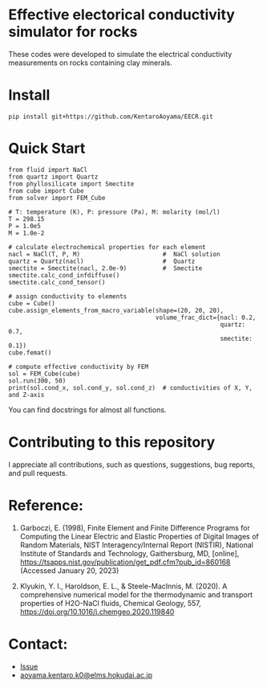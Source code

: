 # Effective electorical conductivity simulator for rocks

These codes were developed to simulate the electrical conductivity measurements on rocks containing clay minerals.

# Install
```
pip install git+https://github.com/KentaroAoyama/EECR.git
```

# Quick Start
```
from fluid import NaCl
from quartz import Quartz
from phyllosilicate import Smectite
from cube import Cube
from solver import FEM_Cube

# T: temperature (K), P: pressure (Pa), M: molarity (mol/l)
T = 298.15
P = 1.0e5
M = 1.0e-2

# calculate electrochemical properties for each element
nacl = NaCl(T, P, M)                       #  NaCl solution
quartz = Quartz(nacl)                      #  Quartz
smectite = Smectite(nacl, 2.0e-9)          #  Smectite
smectite.calc_cond_infdiffuse()
smectite.calc_cond_tensor()

# assign conductivity to elements
cube = Cube()
cube.assign_elements_from_macro_variable(shape=(20, 20, 20),
                                         volume_frac_dict={nacl: 0.2,
                                                           quartz: 0.7,
                                                           smectite: 0.1})
cube.femat()

# compute effective conductivity by FEM
sol = FEM_Cube(cube)
sol.run(300, 50)
print(sol.cond_x, sol.cond_y, sol.cond_z)  # conductivities of X, Y, and Z-axis
```
You can find docstrings for almost all functions.

# Contributing to this repository
I appreciate all contributions, such as questions, suggestions, bug reports, and pull requests.


# Reference:
1. Garboczi, E. (1998), Finite Element and Finite Difference Programs for
    Computing the Linear Electric and Elastic Properties of Digital
    Images of Random Materials, NIST Interagency/Internal Report (NISTIR),
    National Institute of Standards and Technology, Gaithersburg, MD,
    [online], https://tsapps.nist.gov/publication/get_pdf.cfm?pub_id=860168
    (Accessed January 20, 2023)

2. Klyukin, Y. I., Haroldson, E. L., & Steele-MacInnis, M. (2020). A comprehensive numerical model for the thermodynamic and transport properties of H2O-NaCl fluids, Chemical Geology, 557, https://doi.org/10.1016/j.chemgeo.2020.119840

# Contact:
- [Issue](https://github.com/KentaroAoyama/EECR/issues)
- aoyama.kentaro.k0@elms.hokudai.ac.jp
